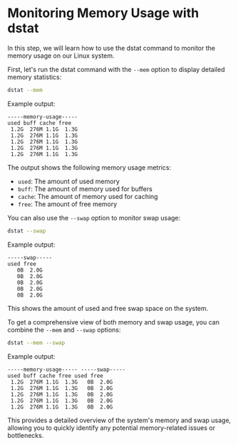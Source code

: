 # Monitoring Memory Usage with dstat

In this step, we will learn how to use the dstat command to monitor the memory usage on our Linux system.

First, let's run the dstat command with the `--mem` option to display detailed memory statistics:

```bash
dstat --mem
```

Example output:

```
-----memory-usage-----
used buff cache free
 1.2G  276M 1.1G  1.3G
 1.2G  276M 1.1G  1.3G
 1.2G  276M 1.1G  1.3G
 1.2G  276M 1.1G  1.3G
 1.2G  276M 1.1G  1.3G
```

The output shows the following memory usage metrics:

- `used`: The amount of used memory
- `buff`: The amount of memory used for buffers
- `cache`: The amount of memory used for caching
- `free`: The amount of free memory

You can also use the `--swap` option to monitor swap usage:

```bash
dstat --swap
```

Example output:

```
-----swap-----
used free
   0B  2.0G
   0B  2.0G
   0B  2.0G
   0B  2.0G
   0B  2.0G
```

This shows the amount of used and free swap space on the system.

To get a comprehensive view of both memory and swap usage, you can combine the `--mem` and `--swap` options:

```bash
dstat --mem --swap
```

Example output:

```
-----memory-usage----- -----swap-----
used buff cache free used free
 1.2G  276M 1.1G  1.3G   0B  2.0G
 1.2G  276M 1.1G  1.3G   0B  2.0G
 1.2G  276M 1.1G  1.3G   0B  2.0G
 1.2G  276M 1.1G  1.3G   0B  2.0G
 1.2G  276M 1.1G  1.3G   0B  2.0G
```

This provides a detailed overview of the system's memory and swap usage, allowing you to quickly identify any potential memory-related issues or bottlenecks.

